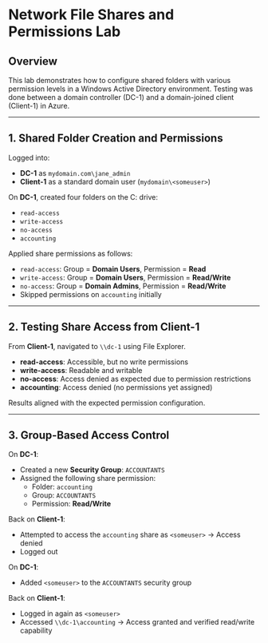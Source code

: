 # Network File Shares and Permissions Lab

## Overview

This lab demonstrates how to configure shared folders with various permission levels in a Windows Active Directory environment. Testing was done between a domain controller (DC-1) and a domain-joined client (Client-1) in Azure.

---

## 1. Shared Folder Creation and Permissions

Logged into:

- **DC-1** as `mydomain.com\jane_admin`
- **Client-1** as a standard domain user (`mydomain\<someuser>`)

On **DC-1**, created four folders on the C: drive:

- `read-access`
- `write-access`
- `no-access`
- `accounting`

Applied share permissions as follows:

- `read-access`: Group = **Domain Users**, Permission = **Read**
- `write-access`: Group = **Domain Users**, Permission = **Read/Write**
- `no-access`: Group = **Domain Admins**, Permission = **Read/Write**
- Skipped permissions on `accounting` initially

---

## 2. Testing Share Access from Client-1

From **Client-1**, navigated to `\\dc-1` using File Explorer.

- **read-access**: Accessible, but no write permissions
- **write-access**: Readable and writable
- **no-access**: Access denied as expected due to permission restrictions
- **accounting**: Access denied (no permissions yet assigned)

Results aligned with the expected permission configuration.

---

## 3. Group-Based Access Control

On **DC-1**:

- Created a new **Security Group**: `ACCOUNTANTS`
- Assigned the following share permission:
  - Folder: `accounting`
  - Group: `ACCOUNTANTS`
  - Permission: **Read/Write**

Back on **Client-1**:

- Attempted to access the `accounting` share as `<someuser>` → Access denied
- Logged out

On **DC-1**:

- Added `<someuser>` to the `ACCOUNTANTS` security group

Back on **Client-1**:

- Logged in again as `<someuser>`
- Accessed `\\dc-1\accounting` → Access granted and verified read/write capability
